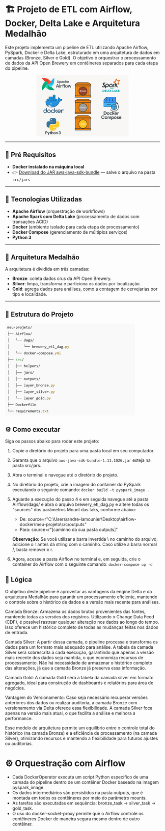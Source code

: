 # 🏗️ Projeto de ETL com Airflow, Docker, Delta Lake e Arquitetura Medalhão

Este projeto implementa um pipeline de ETL utilizando Apache Airflow, PySpark, Docker e Delta Lake, estruturado em uma arquitetura de dados em camadas (Bronze, Silver e Gold). O objetivo é orquestrar o processamento de dados da API Open Brewery em contêineres separados para cada etapa do pipeline.

<div align="center">
  <img src="/imgs_png/arquitetura_projeto.png" alt="python" height="200">
</div>

---

## 🔧 Pré Requisitos

- **Docker instalado na máquina local**  
- 👉 [Download do JAR aws-java-sdk-bundle](https://repo1.maven.org/maven2/com/amazonaws/aws-java-sdk-bundle/1.11.1026/aws-java-sdk-bundle-1.11.1026.jar) — salve o arquivo na pasta `src/jars`

---

## 🔧 Tecnologias Utilizadas

- **Apache Airflow** (orquestração de workflows)
- **Apache Spark com Delta Lake** (processamento de dados com transações ACID)
- **Docker** (ambiente isolado para cada etapa de processamento)
- **Docker Compose** (gerenciamento de múltiplos serviços)
- **Python 3**

---

## 🧱 Arquitetura Medalhão

A arquitetura é dividida em três camadas:

- **Bronze**: coleta dados crus da API Open Brewery.
- **Silver**: limpa, transforma e particiona os dados por localização.
- **Gold**: agrega dados para análises, como a contagem de cervejarias por tipo e localidade.

---

## 📁 Estrutura do Projeto

<img src="/imgs_png/estrutura_projeto.png" alt="python" height="300" /> 

## ⚙️ Como executar
Siga os passos abaixo para rodar este projeto:

1. Copie o diretório do projeto para uma pasta local em seu computador.

2. Garanta que o arquivo `aws-java-sdk-bundle-1.11.1026.jar` esteja na pasta src/jars.

3. Abra o terminal e navegue até o diretório do projeto.

4. No diretório do projeto, crie a imagem do container do PySpark executando o seguinte comando: `docker build -t pyspark_image .`

5. Aguarde a execução do passo 4 e em seguida navegue até a pasta Airflow/dags/ e abra o arquivo brewery_etl_dag.py e altere todas os "sources" dos parâmetros Mount das taks, conforme abaixo:
    
    - De: source=r"C:\Users\andre-lamounier\Desktop\airflow-docker\meu-projeto\src\outputs"
    - Para: source=r"[caminho da sua pasta outputs]"
    
    **Observação:** Se você utilizar a barra invertida \ no caminho do arquivo, adicione o r antes da string com o caminho. Caso utilize a barra normal /, basta remover o r.

6. Agora, acesse a pasta Airflow no terminal e, em seguida, crie o container do Airflow com o seguinte comando: `docker-compose up -d`


## 🧠 Lógica

O objetivo deste pipeline é aproveitar as vantagens da engine Delta e da arquitetura Medalhão para garantir um processamento eficiente, mantendo o controle sobre o histórico de dados e a versão mais recente para análises.

Camada Bronze: Armazena os dados brutos provenientes das fontes, mantendo todas as versões dos registros. Utilizando o Change Data Feed (CDF), é possível rastrear qualquer alteração nos dados ao longo do tempo. Isso oferece um histórico completo de todas as mudanças feitas nos dados de entrada.

Camada Silver: A partir dessa camada, o pipeline processa e transforma os dados para um formato mais adequado para análise. A tabela da camada Silver será sobrescrita a cada execução, garantindo que apenas a versão mais recente dos dados seja mantida, o que economiza recursos de processamento. Não há necessidade de armazenar o histórico completo das alterações, já que a camada Bronze já preserva essa informação.

Camada Gold: A camada Gold será a tabela da camada silver em formato agregado, ideal para construção de dashboards e relatórios para área de negócios.

Vantagem do Versionamento: Caso seja necessário recuperar versões anteriores dos dados ou realizar auditoria, a camada Bronze com versionamento via Delta oferece essa flexibilidade. A camada Silver foca apenas na versão mais atual, o que facilita a análise e melhora a performance.

Esse modelo de arquitetura permite um equilíbrio entre o controle total do histórico (na camada Bronze) e a eficiência de processamento (na camada Silver), otimizando recursos e mantendo a flexibilidade para futuros ajustes ou auditorias.

# ⚙️ Orquestração com Airflow

- Cada DockerOperator executa um script Python específico de uma camada do pipeline dentro de um contêiner Docker baseado na imagem pyspark_image.
- Os dados intermediários são persistidos na pasta outputs, que é montada em todos os contêineres por meio do parâmetro mounts.
- As tarefas são executadas em sequência: bronze_task → silver_task → gold_task.
- O uso do docker-socket-proxy permite que o Airflow controle os contêineres Docker de maneira segura mesmo dentro de outro contêiner.
